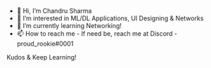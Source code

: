 - 👋 Hi, I’m Chandru Sharma
- 👀 I’m interested in ML/DL Applications, UI Designing & Networks
- 🌱 I’m currently learning Networking!
- 📫 How to reach me - If need be, reach me at Discord - proud_rookie#0001

Kudos & Keep Learning!

<!---
chandruMsharma/chandruMsharma is a ✨ special ✨ repository because its `README.md` (this file) appears on your GitHub profile.
You can click the Preview link to take a look at your changes.
--->
